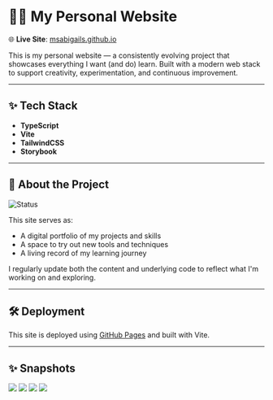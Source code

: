 # 🧑‍💻 My Personal Website

🌐 **Live Site**: [msabigails.github.io](https://msabigails.github.io/)

This is my personal website — a consistently evolving project that showcases everything I want (and do) learn. Built with a modern web stack to support creativity, experimentation, and continuous improvement.

---

## ✨ Tech Stack

- **TypeScript**
- **Vite**
- **TailwindCSS**
- **Storybook**

---

## 🚀 About the Project
![Status](https://img.shields.io/badge/status-in--progress-yellow)

This site serves as:

- A digital portfolio of my projects and skills
- A space to try out new tools and techniques
- A living record of my learning journey

I regularly update both the content and underlying code to reflect what I'm working on and exploring.

---

## 🛠 Deployment

This site is deployed using [GitHub Pages](https://pages.github.com/) and built with Vite.

---

## ✨ Snapshots
![](./src/assets/Buildlog_06_09_2025_Home_Video.gif)
![](./src/assets/Buildlog_06_08_2025_Desktop_Filter_Video.gif)
![](./src/assets/Buildlog_06_08_2025_Mobile_Filter_Video.gif)
![](./src/assets/Buildlog_06_09_2025_Buildlog_Video.gif)
